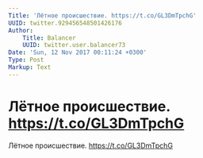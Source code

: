 ```yaml
---
Title: 'Лётное происшествие. https://t.co/GL3DmTpchG'
UUID: twitter.929456548501426176
Author:
    Title: Balancer
    UUID: twitter.user.balancer73
Date: 'Sun, 12 Nov 2017 00:11:24 +0300'
Type: Post
Markup: Text
---
```


# Лётное происшествие. https://t.co/GL3DmTpchG

Лётное происшествие. https://t.co/GL3DmTpchG